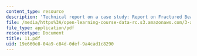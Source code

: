 ```yaml
---
content_type: resource
description: 'Technical report on a case study: Report on Fractured Bead in Tire.'
file: /media/https%3A/open-learning-course-data-rc.s3.amazonaws.com/3-a27-case-studies-in-forensic-metallurgy-fall-2007/19e660e804a9c84d0def9a4cad1c8290_11.pdf
file_type: application/pdf
resourcetype: Document
title: 11.pdf
uid: 19e660e8-04a9-c84d-0def-9a4cad1c8290
---
```

